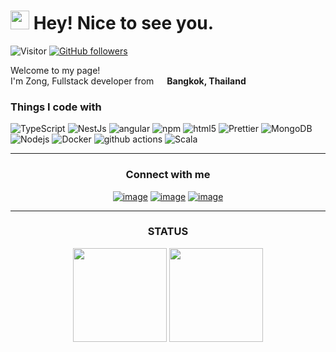 <h1><img src="https://emojis.slackmojis.com/emojis/images/1531849430/4246/blob-sunglasses.gif?1531849430" width="30"/> Hey! Nice to see you.</h1>

![Visitor](https://visitor-badge.laobi.icu/badge?page_id=zong09.repoName) [![GitHub followers](https://img.shields.io/github/followers/zong09.svg?style=social&label=Follow)](https://github.com/zong09?tab=followers)<br/>
<p>Welcome to my page! </br> I'm Zong, Fullstack developer from <img src="https://cdn-icons-png.flaticon.com/512/197/197452.png" width="13"/> <b>Bangkok, Thailand</b> </p>
<h3>Things I code with</h3>
<p>
  <img alt="TypeScript" src="https://img.shields.io/badge/-TypeScript-007ACC?style=flat-square&logo=typescript&logoColor=white" />
  <img alt="NestJs" src="https://img.shields.io/badge/-NestJs-ea2845?style=flat-square&logo=nestjs&logoColor=white" />
  <img alt="angular" src="https://img.shields.io/badge/-Angular-DD0031?style=flat-square&logo=angular&logoColor=white" />
  <img alt="npm" src="https://img.shields.io/badge/-NPM-CB3837?style=flat-square&logo=npm&logoColor=white" />
  <img alt="html5" src="https://img.shields.io/badge/-HTML5-E34F26?style=flat-square&logo=html5&logoColor=white" />
  <img alt="Prettier" src="https://img.shields.io/badge/-Prettier-F7B93E?style=flat-square&logo=prettier&logoColor=white" />
  <img alt="MongoDB" src="https://img.shields.io/badge/-MongoDB-13aa52?style=flat-square&logo=mongodb&logoColor=white" /><br/>
  <img alt="Nodejs" src="https://img.shields.io/badge/-Nodejs-43853d?style=flat-square&logo=Node.js&logoColor=white" />
  <img alt="Docker" src="https://img.shields.io/badge/-Docker-46a2f1?style=flat-square&logo=docker&logoColor=white" />
  <img alt="github actions" src="https://img.shields.io/badge/-Github_Actions-2088FF?style=flat-square&logo=github-actions&logoColor=white" />
  <img alt="Scala" src="https://img.shields.io/badge/-Scala-ea2845?style=flat-square&logo=scala&logoColor=white" />
</p>

<hr>

<h3 align="center">Connect with me</h3>
<div align="center">

[![image](https://img.shields.io/badge/LinkedIn-0077B5?style=for-the-badge&logo=linkedin&logoColor=white)](https://www.linkedin.com/in/piya-chayphiphitthaphan/)
[![image](https://img.shields.io/badge/twitter-%231DA1F2.svg?&style=for-the-badge&logo=twitter&logoColor=white)](https://twitter.com/zong09)
[![image](https://img.shields.io/badge/Gmail-D14836?style=for-the-badge&logo=gmail&logoColor=white)](mailto:zong09@gmail.com)
  
</div>

<hr>

<h3 align="center">STATUS</h3>
<p align= "center">
  <img height= "150" src="https://github-readme-stats.vercel.app/api?username=zong09&theme=react&show_icons=true&include_all_commits=true" />
  <img height= "150" src="https://github-readme-stats.vercel.app/api/top-langs/?username=zong09&langs_count=8" />
</p>
